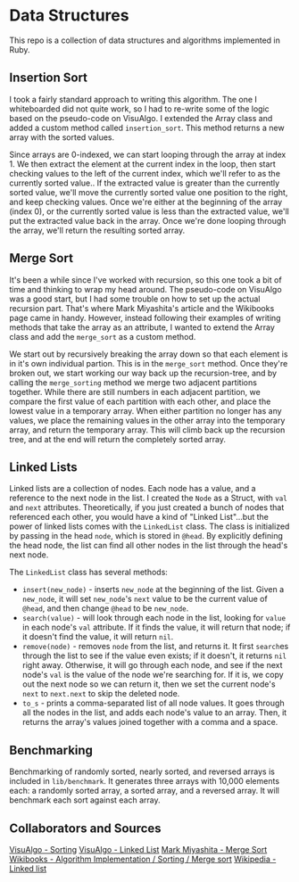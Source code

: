 # Data Structures

This repo is a collection of data structures and algorithms implemented in Ruby.

## Insertion Sort

I took a fairly standard approach to writing this algorithm. The one I whiteboarded did not quite work, so I had to re-write some of the logic based on the pseudo-code on VisuAlgo. I extended the Array class and added a custom method called `insertion_sort`. This method returns a new array with the sorted values.

Since arrays are 0-indexed, we can start looping through the array at index 1. We then extract the element at the current index in the loop, then start checking values to the left of the current index, which we'll refer to as the currently sorted value.. If the extracted value is greater than the currently sorted value, we'll move the currently sorted value one position to the right, and keep checking values. Once we're either at the beginning of the array (index 0), or the currently sorted value is less than the extracted value, we'll put the extracted value back in the array. Once we're done looping through the array, we'll return the resulting sorted array.

## Merge Sort

It's been a while since I've worked with recursion, so this one took a bit of time and thinking to wrap my head around. The pseudo-code on VisuAlgo was a good start, but I had some trouble on how to set up the actual recursion part. That's where Mark Miyashita's article and the Wikibooks page came in handy. However, instead following their examples of writing methods that take the array as an attribute, I wanted to extend the Array class and add the `merge_sort` as a custom method.

We start out by recursively breaking the array down so that each element is in it's own individual partion. This is in the `merge_sort` method. Once they're broken out, we start working our way back up the recursion-tree, and by calling the `merge_sorting` method we merge two adjacent partitions together. While there are still numbers in each adjacent partition, we compare the first value of each partition with each other, and place the lowest value in a temporary array. When either partition no longer has any values, we place the remaining values in the other array into the temporary array, and return the temporary array. This will climb back up the recursion tree, and at the end will return the completely sorted array.

## Linked Lists

Linked lists are a collection of nodes. Each node has a value, and a reference to the next node in the list. I created the `Node` as a Struct, with `val` and `next` attributes. Theoretically, if you just created a bunch of nodes that referenced each other, you would have a kind of "Linked List"...but the power of linked lists comes with the `LinkedList` class. The class is initialized by passing in the head `node`, which is stored in `@head`. By explicitly defining the head node, the list can find all other nodes in the list through the head's next node.

The `LinkedList` class has several methods:
- `insert(new_node)` - inserts `new_node` at the beginning of the list. Given a `new_node`, it will set `new_node`'s `next` value to be the current value of `@head`, and then change `@head` to be `new_node`.
- `search(value)` - will look through each node in the list, looking for `value` in each node's `val` attribute. If it finds the value, it will return that node; if it doesn't find the value, it will return `nil`.
- `remove(node)` - removes `node` from the list, and returns it. It first `search`es through the list to see if the value even exists; if it doesn't, it returns `nil` right away. Otherwise, it will go through each node, and see if the next node's `val` is the value of the node we're searching for. If it is, we copy out the next node so we can return it, then we set the current node's `next` to `next.next` to skip the deleted node.
- `to_s` - prints a comma-separated list of all node values. It goes through all the nodes in the list, and adds each node's value to an array. Then, it returns the array's values joined together with a comma and a space.

## Benchmarking

Benchmarking of randomly sorted, nearly sorted, and reversed arrays is included in `lib/benchmark`. It generates three arrays with 10,000 elements each: a randomly sorted array, a sorted array, and a reversed array. It will benchmark each sort against each array.

## Collaborators and Sources

[VisuAlgo - Sorting](http://visualgo.net/sorting.html)
[VisuAlgo - Linked List](http://visualgo.net/list.html)
[Mark Miyashita - Merge Sort](http://markmiyashita.com/interviews/problems/merge_sort/)
[Wikibooks - Algorithm Implementation / Sorting / Merge sort](http://en.wikibooks.org/wiki/Algorithm_Implementation/Sorting/Merge_sort#Ruby)
[Wikipedia - Linked list](http://en.wikipedia.org/wiki/Linked_list)
